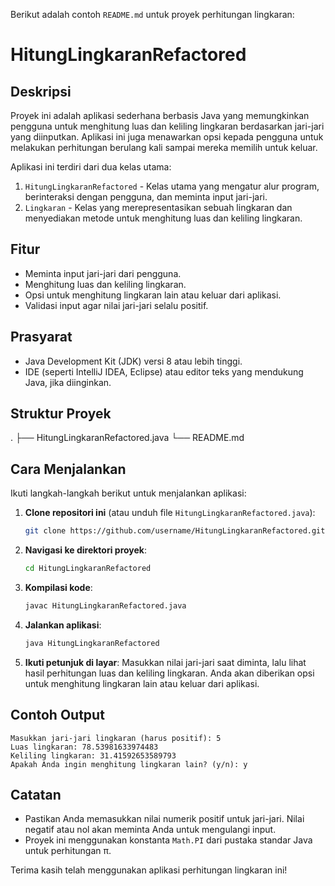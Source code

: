 Berikut adalah contoh `README.md` untuk proyek perhitungan lingkaran:

# HitungLingkaranRefactored

## Deskripsi
Proyek ini adalah aplikasi sederhana berbasis Java yang memungkinkan pengguna untuk menghitung luas dan keliling lingkaran berdasarkan jari-jari yang diinputkan. Aplikasi ini juga menawarkan opsi kepada pengguna untuk melakukan perhitungan berulang kali sampai mereka memilih untuk keluar.

Aplikasi ini terdiri dari dua kelas utama:
1. `HitungLingkaranRefactored` - Kelas utama yang mengatur alur program, berinteraksi dengan pengguna, dan meminta input jari-jari.
2. `Lingkaran` - Kelas yang merepresentasikan sebuah lingkaran dan menyediakan metode untuk menghitung luas dan keliling lingkaran.

## Fitur
- Meminta input jari-jari dari pengguna.
- Menghitung luas dan keliling lingkaran.
- Opsi untuk menghitung lingkaran lain atau keluar dari aplikasi.
- Validasi input agar nilai jari-jari selalu positif.

## Prasyarat
- Java Development Kit (JDK) versi 8 atau lebih tinggi.
- IDE (seperti IntelliJ IDEA, Eclipse) atau editor teks yang mendukung Java, jika diinginkan.

## Struktur Proyek
.
├── HitungLingkaranRefactored.java
└── README.md


## Cara Menjalankan
Ikuti langkah-langkah berikut untuk menjalankan aplikasi:

1. **Clone repositori ini** (atau unduh file `HitungLingkaranRefactored.java`):
   ```bash
   git clone https://github.com/username/HitungLingkaranRefactored.git
   ```

2. **Navigasi ke direktori proyek**:
   ```bash
   cd HitungLingkaranRefactored
   ```

3. **Kompilasi kode**:
   ```bash
   javac HitungLingkaranRefactored.java
   ```

4. **Jalankan aplikasi**:
   ```bash
   java HitungLingkaranRefactored
   ```

5. **Ikuti petunjuk di layar**: Masukkan nilai jari-jari saat diminta, lalu lihat hasil perhitungan luas dan keliling lingkaran. Anda akan diberikan opsi untuk menghitung lingkaran lain atau keluar dari aplikasi.

## Contoh Output
```
Masukkan jari-jari lingkaran (harus positif): 5
Luas lingkaran: 78.53981633974483
Keliling lingkaran: 31.41592653589793
Apakah Anda ingin menghitung lingkaran lain? (y/n): y
```

## Catatan
- Pastikan Anda memasukkan nilai numerik positif untuk jari-jari. Nilai negatif atau nol akan meminta Anda untuk mengulangi input.
- Proyek ini menggunakan konstanta `Math.PI` dari pustaka standar Java untuk perhitungan π.



Terima kasih telah menggunakan aplikasi perhitungan lingkaran ini!


